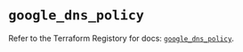 # `google_dns_policy`

Refer to the Terraform Registory for docs: [`google_dns_policy`](https://registry.terraform.io/providers/hashicorp/google-beta/4.67.0/docs/resources/google_dns_policy).
